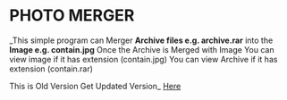 # PHOTO MERGER
_This simple program can Merger **Archive files e.g. archive.rar** into the **Image e.g. contain.jpg** 
Once the Archive is Merged with Image
You can view image if it has extension (contain.jpg)
You can view Archive if it has extension (contain.rar)

This is Old Version
Get Updated Version_ [Here](https://github.com/Sachinacharya-Project/Merger-Updated)
